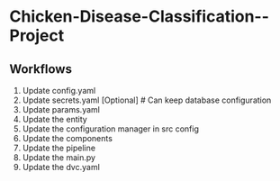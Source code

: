 # Chicken-Disease-Classification--Project


## Workflows

1. Update config.yaml
2. Update secrets.yaml [Optional]  # Can keep database configuration
3. Update params.yaml
4. Update the entity
5. Update the configuration manager in src config
6. Update the components
7. Update the pipeline 
8. Update the main.py
9. Update the dvc.yaml



